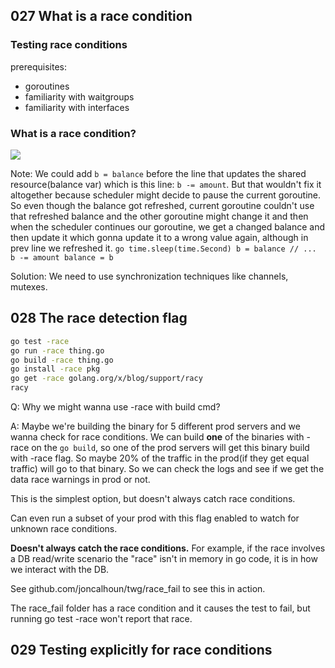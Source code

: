 ## 027 What is a race condition
### Testing race conditions
prerequisites:
- goroutines
- familiarity with waitgroups
- familiarity with interfaces

### What is a race condition?
![](img/section-3/27-1.png)

Note: We could add `b = balance` before the line that updates the shared resource(balance var) which is this line: `b -= amount`.
But that wouldn't fix it altogether because scheduler might decide to pause the current goroutine. So even though the balance got
refreshed, current goroutine couldn't use that refreshed balance and the other goroutine might change it and then when the
scheduler continues our goroutine, we get a changed balance and then update it which gonna update it to a wrong value again,
although in prev line we refreshed it.
`go
time.sleep(time.Second)
b = balance
// ...
b -= amount
balance = b
`

Solution: We need to use synchronization techniques like channels, mutexes.

## 028 The race detection flag
```bash
go test -race
go run -race thing.go
go build -race thing.go
go install -race pkg
go get -race golang.org/x/blog/support/racy
racy
```

Q: Why we might wanna use -race with build cmd?

A: Maybe we're building the binary for 5 different prod servers and we wanna check for race conditions. We can build **one** of the binaries
with -race on the `go build`, so one of the prod servers will get this binary build with -race flag. So maybe 20% of the traffic
in the prod(if they get equal traffic) will go to that binary. So we can check the logs and see if we get the data race warnings in prod or not.

This is the simplest option, but doesn't always catch race conditions.

Can even run a subset of your prod with this flag enabled to watch for unknown race conditions.

**Doesn't always catch the race conditions.** For example, if the race involves a DB read/write scenario the "race" isn't in memory in go code,
it is in how we interact with the DB.

See github.com/joncalhoun/twg/race_fail to see this in action.

The race_fail folder has a race condition and it causes the test to fail, but running go test -race won't report that race.

## 029 Testing explicitly for race conditions